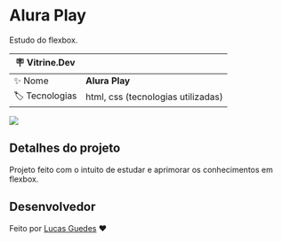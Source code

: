 

# Alura Play

Estudo do flexbox.

| :placard: Vitrine.Dev |     |
| -------------  | --- |
| :sparkles: Nome        | **Alura Play**
| :label: Tecnologias | html, css (tecnologias utilizadas)

<!-- Inserir imagem com a #vitrinedev ao final do link -->
![](https://imgbox.io/ib/l2S8uw1oas.png#vitrinedev)

## Detalhes do projeto

Projeto feito com o intuito de estudar e aprimorar os conhecimentos em flexbox.


## Desenvolvedor

Feito por [Lucas Guedes](https://www.linkedin.com/in/lucas-guedes-75a25920a/) ♥
